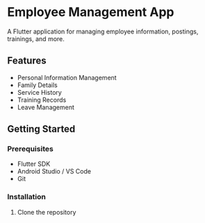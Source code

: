 # Employee Management App

A Flutter application for managing employee information, postings, trainings, and more.

## Features

- Personal Information Management
- Family Details
- Service History
- Training Records
- Leave Management

## Getting Started

### Prerequisites

- Flutter SDK
- Android Studio / VS Code
- Git

### Installation

1. Clone the repository
